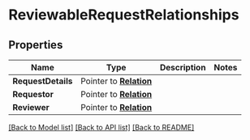 # ReviewableRequestRelationships

## Properties
Name | Type | Description | Notes
------------ | ------------- | ------------- | -------------
**RequestDetails** | Pointer to [**Relation**](Relation.md) |  | 
**Requestor** | Pointer to [**Relation**](Relation.md) |  | 
**Reviewer** | Pointer to [**Relation**](Relation.md) |  | 

[[Back to Model list]](../README.md#documentation-for-models) [[Back to API list]](../README.md#documentation-for-api-endpoints) [[Back to README]](../README.md)


